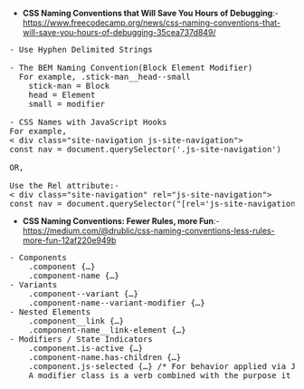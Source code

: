 * __CSS Naming Conventions that Will Save You Hours of Debugging__:-   
https://www.freecodecamp.org/news/css-naming-conventions-that-will-save-you-hours-of-debugging-35cea737d849/   

<pre>
- Use Hyphen Delimited Strings   

- The BEM Naming Convention(Block Element Modifier)   
  For example, .stick-man__head--small
	stick-man = Block
	head = Element
	small = modifier

- CSS Names with JavaScript Hooks   
For example, 
< div class="site-navigation js-site-navigation">
const nav = document.querySelector('.js-site-navigation')

OR,

Use the Rel attribute:-
< div class="site-navigation" rel="js-site-navigation">
const nav = document.querySelector("[rel='js-site-navigation']")
</pre>

* __CSS Naming Conventions: Fewer Rules, more Fun__:-   
https://medium.com/@drublic/css-naming-conventions-less-rules-more-fun-12af220e949b   
<pre>
- Components
	.component {…}
	.component-name {…}
- Variants
	.component--variant {…}
	.component-name--variant-modifier {…}
- Nested Elements
	.component__link {…}
	.component-name__link-element {…}
- Modifiers / State Indicators
	.component.is-active {…}
	.component-name.has-children {…}
	.component.js-selected {…} /* For behavior applied via JS */
	A modifier class is a verb combined with the purpose it has to describe the state of the component, which are separated with a “-” (dash).

</pre>